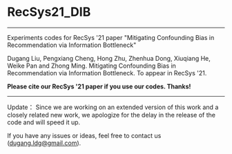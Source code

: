 # RecSys21_DIB
---
Experiments codes for RecSys '21 paper "Mitigating Confounding Bias in Recommendation via Information Bottleneck"

Dugang Liu, Pengxiang Cheng, Hong Zhu, Zhenhua Dong, Xiuqiang He, Weike Pan and Zhong Ming. Mitigating Confounding Bias in Recommendation via Information Bottleneck. To appear in RecSys '21.

**Please cite our RecSys '21 paper if you use our codes. Thanks!**

---

Update：
Since we are working on an extended version of this work and a closely related new work, we apologize for the delay in the release of the code and will speed it up.

If you have any issues or ideas, feel free to contact us (<dugang.ldg@gmail.com>).
